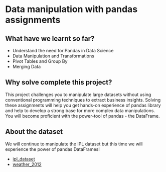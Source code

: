 # Data manipulation with pandas assignments

## What have we learnt so far?
* Understand the need for Pandas in Data Science
* Data Manipulation and Transformations
* Pivot Tables and Group By
* Merging Data

## Why solve complete this project?

This project challenges you to manipulate large datasets without using conventional programming 
techniques to extract business insights. Solving these assignments will help you get hands-on experience
of pandas library and help to develop a strong base for more complex data manipulations.
You will become proficient with the power-tool of pandas - the DataFrame.

## About the dataset
We will continue to manipulate the IPL dataset but this time we will experience the power
of pandas DataFrames!

* [ipl_dataset](https://raw.githubusercontent.com/commit-live-students/pandas_project/master/data/ipl_dataset.csv)
* [weather_2012](https://raw.githubusercontent.com/commit-live-students/pandas_project/master/data/weather_2012.csv)

